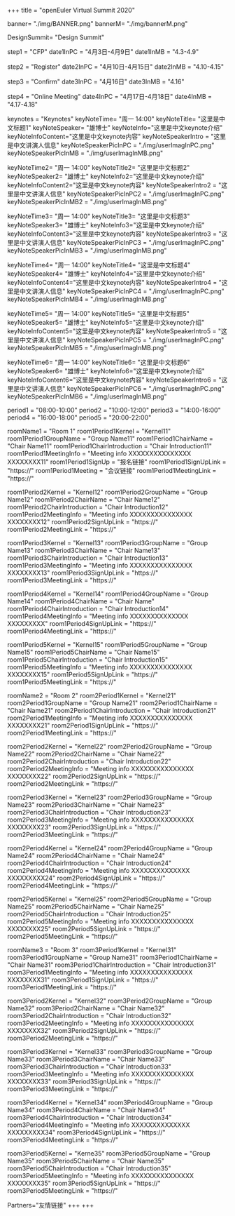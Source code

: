 +++
title = "openEuler Virtual Summit 2020"

banner= "./img/BANNER.png"
bannerM= "./img/bannerM.png"


DesignSummit= "Design Summit"

step1 = "CFP"
date1InPC = "4月3日-4月9日" 
date1InMB = "4.3-4.9" 

step2 = "Register"
date2InPC = "4月10日-4月15日" 
date2InMB = "4.10-4.15" 

step3 = "Confirm"
date3InPC = "4月16日" 
date3InMB = "4.16" 

step4 = "Online Meeting"
date4InPC = "4月17日-4月18日" 
date4InMB = "4.17-4.18" 


keynotes = "Keynotes"
keyNoteTime= "周一 14:00"
keyNoteTitle= "这里是中文标题1"
keyNoteSpeaker= "雄博士"
keyNoteInfo="这里是中文keynote介绍"
keyNoteInfoContent="这里是中文keynote内容"
keyNoteSpeakerIntro = "这里是中文讲演人信息"
keyNoteSpeakerPicInPC = "./img/userImagInPC.png"
keyNoteSpeakerPicInMB = "./img/userImagInMB.png"

keyNoteTime2= "周一 14:00"
keyNoteTitle2= "这里是中文标题2"
keyNoteSpeaker2= "雄博士"
keyNoteInfo2="这里是中文keynote介绍"
keyNoteInfoContent2="这里是中文keynote内容"
keyNoteSpeakerIntro2 = "这里是中文讲演人信息"
keyNoteSpeakerPicInPC2 = "./img/userImagInPC.png"
keyNoteSpeakerPicInMB2 = "./img/userImagInMB.png"

keyNoteTime3= "周一 14:00"
keyNoteTitle3= "这里是中文标题3"
keyNoteSpeaker3= "雄博士"
keyNoteInfo3="这里是中文keynote介绍"
keyNoteInfoContent3="这里是中文keynote内容"
keyNoteSpeakerIntro3 = "这里是中文讲演人信息"
keyNoteSpeakerPicInPC3 = "./img/userImagInPC.png"
keyNoteSpeakerPicInMB3 = "./img/userImagInMB.png"

keyNoteTime4= "周一 14:00"
keyNoteTitle4= "这里是中文标题4"
keyNoteSpeaker4= "雄博士"
keyNoteInfo4="这里是中文keynote介绍"
keyNoteInfoContent4="这里是中文keynote内容"
keyNoteSpeakerIntro4 = "这里是中文讲演人信息"
keyNoteSpeakerPicInPC4 = "./img/userImagInPC.png"
keyNoteSpeakerPicInMB4 = "./img/userImagInMB.png"

keyNoteTime5= "周一 14:00"
keyNoteTitle5= "这里是中文标题5"
keyNoteSpeaker5= "雄博士"
keyNoteInfo5="这里是中文keynote介绍"
keyNoteInfoContent5="这里是中文keynote内容"
keyNoteSpeakerIntro5 = "这里是中文讲演人信息"
keyNoteSpeakerPicInPC5 = "./img/userImagInPC.png"
keyNoteSpeakerPicInMB5 = "./img/userImagInMB.png"

keyNoteTime6= "周一 14:00"
keyNoteTitle6= "这里是中文标题6"
keyNoteSpeaker6= "雄博士"
keyNoteInfo6="这里是中文keynote介绍"
keyNoteInfoContent6="这里是中文keynote内容"
keyNoteSpeakerIntro6 = "这里是中文讲演人信息"
keyNoteSpeakerPicInPC6 = "./img/userImagInPC.png"
keyNoteSpeakerPicInMB6 = "./img/userImagInMB.png"

period1 = "08:00-10:00"
period2 = "10:00-12:00"
period3 = "14:00-16:00"
period4 = "16:00-18:00"
period5 = "20:00-22:00"

roomName1 = "Room 1"
room1Period1Kernel = "Kernel11"
room1Period1GroupName = "Group Name11"
room1Period1ChairName = "Chair Name11"
room1Period1ChairIntroduction = "Chair Introduction11"
room1Period1MeetingInfo = "Meeting info XXXXXXXXXXXXXXX XXXXXXXX11"
room1Period1SignUp = "报名链接"
room1Period1SignUpLink = "https://"
room1Period1Meeting = "会议链接"
room1Period1MeetingLink = "https://"

room1Period2Kernel = "Kernel12"
room1Period2GroupName = "Group Name12"
room1Period2ChairName = "Chair Name12"
room1Period2ChairIntroduction = "Chair Introduction12"
room1Period2MeetingInfo = "Meeting info XXXXXXXXXXXXXXX XXXXXXXX12"
room1Period2SignUpLink = "https://"
room1Period2MeetingLink = "https://"

room1Period3Kernel = "Kernel13"
room1Period3GroupName = "Group Name13"
room1Period3ChairName = "Chair Name13"
room1Period3ChairIntroduction = "Chair Introduction13"
room1Period3MeetingInfo = "Meeting info XXXXXXXXXXXXXXX XXXXXXXX13"
room1Period3SignUpLink = "https://"
room1Period3MeetingLink = "https://"

room1Period4Kernel = "Kernel14"
room1Period4GroupName = "Group Name14"
room1Period4ChairName = "Chair Name"
room1Period4ChairIntroduction = "Chair Introduction14"
room1Period4MeetingInfo = "Meeting info XXXXXXXXXXXXXX XXXXXXXXX"
room1Period4SignUpLink = "https://"
room1Period4MeetingLink = "https://"

room1Period5Kernel = "Kernel15"
room1Period5GroupName = "Group Name15"
room1Period5ChairName = "Chair Name15"
room1Period5ChairIntroduction = "Chair Introduction15"
room1Period5MeetingInfo = "Meeting info XXXXXXXXXXXXXXX XXXXXXXX15"
room1Period5SignUpLink = "https://"
room1Period5MeetingLink = "https://"


roomName2 = "Room 2"
room2Period1Kernel = "Kernel21"
room2Period1GroupName = "Group Name21"
room2Period1ChairName = "Chair Name21"
room2Period1ChairIntroduction = "Chair Introduction21"
room2Period1MeetingInfo = "Meeting info XXXXXXXXXXXXXXX XXXXXXXX21"
room2Period1SignUpLink = "https://"
room2Period1MeetingLink = "https://"

room2Period2Kernel = "Kernel22"
room2Period2GroupName = "Group Name22"
room2Period2ChairName = "Chair Name22"
room2Period2ChairIntroduction = "Chair Introduction22"
room2Period2MeetingInfo = "Meeting info XXXXXXXXXXXXXXX XXXXXXXX22"
room2Period2SignUpLink = "https://"
room2Period2MeetingLink = "https://"

room2Period3Kernel = "Kernel23"
room2Period3GroupName = "Group Name23"
room2Period3ChairName = "Chair Name23"
room2Period3ChairIntroduction = "Chair Introduction23"
room2Period3MeetingInfo = "Meeting info XXXXXXXXXXXXXXX XXXXXXXX23"
room2Period3SignUpLink = "https://"
room2Period3MeetingLink = "https://"

room2Period4Kernel = "Kernel24"
room2Period4GroupName = "Group Name24"
room2Period4ChairName = "Chair Name24"
room2Period4ChairIntroduction = "Chair Introduction24"
room2Period4MeetingInfo = "Meeting info XXXXXXXXXXXXXX XXXXXXXXX24"
room2Period4SignUpLink = "https://"
room2Period4MeetingLink = "https://"

room2Period5Kernel = "Kernel25"
room2Period5GroupName = "Group Name25"
room2Period5ChairName = "Chair Name25"
room2Period5ChairIntroduction = "Chair Introduction25"
room2Period5MeetingInfo = "Meeting info XXXXXXXXXXXXXXX XXXXXXXX25"
room2Period5SignUpLink = "https://"
room2Period5MeetingLink = "https://"


roomName3 = "Room 3"
room3Period1Kernel = "Kernel31"
room3Period1GroupName = "Group Name31"
room3Period1ChairName = "Chair Name31"
room3Period1ChairIntroduction = "Chair Introduction31"
room3Period1MeetingInfo = "Meeting info XXXXXXXXXXXXXXX XXXXXXXX31"
room3Period1SignUpLink = "https://"
room3Period1MeetingLink = "https://"

room3Period2Kernel = "Kernel32"
room3Period2GroupName = "Group Name32"
room3Period2ChairName = "Chair Name32"
room3Period2ChairIntroduction = "Chair Introduction32"
room3Period2MeetingInfo = "Meeting info XXXXXXXXXXXXXXX XXXXXXXX32"
room3Period2SignUpLink = "https://"
room3Period2MeetingLink = "https://"

room3Period3Kernel = "Kernel33"
room3Period3GroupName = "Group Name33"
room3Period3ChairName = "Chair Name33"
room3Period3ChairIntroduction = "Chair Introduction33"
room3Period3MeetingInfo = "Meeting info XXXXXXXXXXXXXXX XXXXXXXX33"
room3Period3SignUpLink = "https://"
room3Period3MeetingLink = "https://"

room3Period4Kernel = "Kernel34"
room3Period4GroupName = "Group Name34"
room3Period4ChairName = "Chair Name34"
room3Period4ChairIntroduction = "Chair Introduction34"
room3Period4MeetingInfo = "Meeting info XXXXXXXXXXXXXX XXXXXXXXX34"
room3Period4SignUpLink = "https://"
room3Period4MeetingLink = "https://"

room3Period5Kernel = "Kerne35"
room3Period5GroupName = "Group Name35"
room3Period5ChairName = "Chair Name35"
room3Period5ChairIntroduction = "Chair Introduction35"
room3Period5MeetingInfo = "Meeting info XXXXXXXXXXXXXXX XXXXXXXX35"
room3Period5SignUpLink = "https://"
room3Period5MeetingLink = "https://"

Partners="友情链接"
+++
+++

